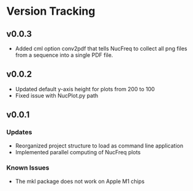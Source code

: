 # Version Tracking

## v0.0.3

- Added cml option conv2pdf that tells NucFreq to collect all png files from a sequence into a single PDF file.

## v0.0.2

- Updated default y-axis height for plots from 200 to 100
- Fixed issue with NucPlot.py path

## v0.0.1

### Updates

- Reorganized project structure to load as command line application
- Implemented parallel computing of NucFreq plots

### Known Issues

- The mkl package does not work on Apple M1 chips
